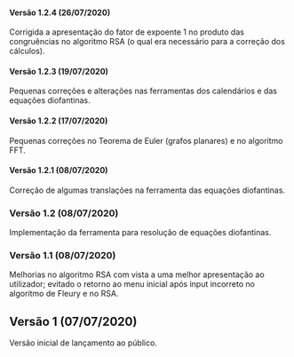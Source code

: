 #### Versão 1.2.4 (26/07/2020)
Corrigida a apresentação do fator de expoente 1 no produto das congruências no algoritmo RSA (o qual era necessário para a correção dos cálculos).

#### Versão 1.2.3 (19/07/2020)
Pequenas correções e alterações nas ferramentas dos calendários e das equações diofantinas.

#### Versão 1.2.2 (17/07/2020)
Pequenas correções no Teorema de Euler (grafos planares) e no algoritmo FFT.

#### Versão 1.2.1 (08/07/2020)
Correção de algumas translações na ferramenta das equações diofantinas.

### Versão 1.2 (08/07/2020)
Implementação da ferramenta para resolução de equações diofantinas.

### Versão 1.1 (08/07/2020)
Melhorias no algoritmo RSA com vista a uma melhor apresentação ao utilizador; evitado o retorno ao menu inicial após input incorreto no algoritmo de Fleury e no RSA.

## Versão 1 (07/07/2020)
Versão inicial de lançamento ao público.